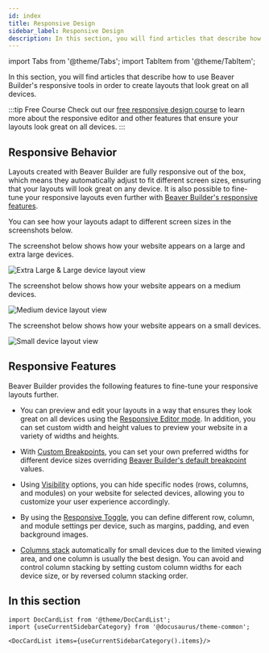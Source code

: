 ```yaml
---
id: index
title: Responsive Design
sidebar_label: Responsive Design
description: In this section, you will find articles that describe how to use Beaver Builder's responsive tools in order to create layouts that look great on all devices.
---
```


import Tabs from '@theme/Tabs';
import TabItem from '@theme/TabItem';

In this section, you will find articles that describe how to use Beaver Builder's responsive tools in order to create layouts that look great on all devices.

:::tip Free Course
Check out our [free responsive design course](https://courses.wpbeaverbuilder.com/view/courses/page-builder-course) to learn more about the responsive editor and other features that ensure your layouts look great on all devices.
:::

## Responsive Behavior

Layouts created with Beaver Builder are fully responsive out of the box, which means they automatically adjust to fit different screen sizes, ensuring that your layouts will look great on any device. It is also possible to fine-tune your responsive layouts even further with [Beaver Builder's responsive features](#responsive-features).

You can see how your layouts adapt to different screen sizes in the screenshots below.

<Tabs>
<TabItem value="large" label="Large" default>

The screenshot below shows how your website appears on a large and extra large devices.

![Extra Large & Large device layout view](/img/beaver-builder/responsive--index--1.jpg)

</TabItem>
<TabItem value="medium" label="Medium">

The screenshot below shows how your website appears on a medium devices.

![Medium device layout view](/img/beaver-builder/responsive--index--2.jpg)

</TabItem>
<TabItem value="small" label="Small">

The screenshot below shows how your website appears on a small devices.

![Small device layout view](/img/beaver-builder/responsive--index--3.jpg)

</TabItem>
</Tabs>

## Responsive Features

Beaver Builder provides the following features to fine-tune your responsive layouts further.

* You can preview and edit your layouts in a way that ensures they look great on all devices using the [Responsive Editor mode](editor.md). In addition, you can set custom width and height values to preview your website in a variety of widths and heights.

* With [Custom Breakpoints](breakpoints.md#custom-breakpoints), you can set your own preferred widths for different device sizes overriding [Beaver Builder's default breakpoint](breakpoints.md) values.

* Using [Visibility](/beaver-builder/layouts/advanced-tab/visibility.md) options, you can hide specific nodes (rows, columns, and modules) on your website for selected devices, allowing you to customize your user experience accordingly.

* By using the [Responsive Toggle](toggle.md), you can define different row, column, and module settings per device, such as margins, padding, and even background images.

* [Columns stack](/beaver-builder/layouts/columns/stacking.md) automatically for small devices due to the limited viewing area, and one column is usually the best design. You can avoid and control column stacking by setting custom column widths for each device size, or by reversed column stacking order.

## In this section

```mdx-code-block
import DocCardList from '@theme/DocCardList';
import {useCurrentSidebarCategory} from '@docusaurus/theme-common';

<DocCardList items={useCurrentSidebarCategory().items}/>
```
